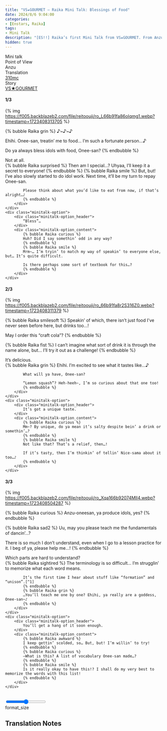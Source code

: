 ```yaml
---
title: "VS★GOURMET – Raika Mini Talk: Blessings of Food"
date: 2024/8/6 9:04:00
categories:
- [Enstars, Raika]
tags:
- Mini Talk
description: "[ES!!] Raika’s first Mini Talk from VS★GOURMET. From Anzu’s POV."
hidden: true
---
```

<div class="three-wrapper" style="--storyColor:#5ac189;--storyColor-rgb:90,193,137;--storyColor-h:147.4;--storyColor-s:45.4%;--storyColor-l:55.5%;">
    <div class="info-area">
        <div class="info">
            <div class="info-item characters">
                <div class="label">
                    Mini talk
                </div>
                <div class="value">
					<a href="/categories/Enstars/Raika" character="Raika"></a>
                </div>
            </div>
            <div class="info-item one">
                <div class="label">
                    Point of View
                </div>
                <div class="value">
                    Anzu
                </div>
            </div>
            <div class="info-item two">
                <div class="label">
                    Translation
                </div>
                <div class="value">
                    <a href="/about">310mc</a>
                </div>
            </div>
            <div class="info-item three">
                <div class="label">
                   Story
                </div>
                <div class="value">
                    <a href="/vs_gourmet">VS★GOURMET</a>
                </div>
            </div>
        </div>
    </div>
</div>

<!-- more -->

#### <div mt="rare"></div> 1/3

{% img https://f005.backblazeb2.com/file/reitoouji/ro_L66b91fa86oIqmg1.webp?timestamp=1723408313705 %}

{% bubble Raika grin %}
♪\~♪\~♪

Ehihi. Onee-san, treatin’ me to food… I’m such a fortunate person…♪

Do ya always bless idols with food, Onee-san?
{% endbubble %}

<div class="minitalk" character="Anzu">
    <div class="minitalk-option">
        <div class="minitalk-option_header">
            Not at all.
        </div>
        <div class="minitalk-option_content">
            {% bubble Raika surprised %}
            Then am I special…? Uhyaa, I’ll keep it a secret to everyone!
            {% endbubble %}
            {% bubble Raika smile %}
            But, but! I’ve also slowly started to do idol work. Next time, it’ll be my turn to repay Onee-san.

            Please think about what you’d like to eat from now, if that’s alright…♪
			{% endbubble %}
        </div>
    </div>
    <div class="minitalk-option">
        <div class="minitalk-option_header">
            “Bless”…
        </div>
        <div class="minitalk-option_content">
            {% bubble Raika curious %}
            Huh? Did I say somethin’ odd in any way?
            {% endbubble %}
            {% bubble Raika smile %}
            Mrm~… I’m tryin’ to match my way of speakin’ to everyone else, but… It’s quite difficult.

            Is there perhaps some sort of textbook for this…?
			{% endbubble %}
        </div>
    </div>
</div>

#### <div mt="rare"></div> 2/3

{% img https://f005.backblazeb2.com/file/reitoouji/ro_66b91fa8r2S316Z0.webp?timestamp=1723408311379 %}

{% bubble Raika smilesoft %}
Speakin’ of which, there isn’t just food I’ve never seen before here, but drinks too…!

May I order this “craft cola”?
{% endbubble %}

{% bubble Raika fist %}
I can’t imagine what sort of drink it is through the name alone, but… I’ll try it out as a challenge!
{% endbubble %}

<div class="minitalk" character="Anzu">
    <div class="minitalk-option">
        <div class="minitalk-option_header">
            It’s delicious.
        </div>
        <div class="minitalk-option_content">
            {% bubble Raika grin %}
            Ehihi. I’m excited to see what it tastes like…♪

            What will ya have, Onee-san?

            “Lemon squash”? Heh-heeh~, I’m so curious about that one too!
			{% endbubble %}
        </div>
    </div>
    <div class="minitalk-option">
        <div class="minitalk-option_header">
            It’s got a unique taste.
        </div>
        <div class="minitalk-option_content">
            {% bubble Raika curious %}
            Mm~? By unique, do ya mean it’s salty despite bein’ a drink or somethin’…?
            {% endbubble %}
            {% bubble Raika smile %}
            Not like that? That’s a relief, then…!

            If it’s tasty, then I’m thinkin’ of tellin’ Nice-sama about it too…♪
			{% endbubble %}
        </div>
    </div>
</div>

#### <div mt="rare"></div> 3/3

{% img https://f005.backblazeb2.com/file/reitoouji/ro_Xqa166b92074MlI4.webp?timestamp=1723408504287 %}

{% bubble Raika curious %}
Anzu-oneesan, ya produce idols, yes?
{% endbubble %}

{% bubble Raika sad2 %}
Uu, may you please teach me the fundamentals of dancin’…?

There is so much I don’t understand, even when I go to a lesson practice for it. I beg of ya, please help me…!
{% endbubble %}

<div class="minitalk" character="Anzu">
    <div class="minitalk-option">
        <div class="minitalk-option_header">
            Which parts are hard to understand?
        </div>
        <div class="minitalk-option_content">
            {% bubble Raika sightired %}
            The terminology is so difficult… I’m strugglin’ to memorize what each word means.

            It’s the first time I hear about stuff like “formation” and “unison”.[^1]
            {% endbubble %}
            {% bubble Raika grin %}
            …You’ll teach me one by one? Ehihi, ya really are a goddess, Onee-san~♪
			{% endbubble %}
        </div>
    </div>
    <div class="minitalk-option">
        <div class="minitalk-option_header">
            You’ll get a hang of it soon enough.
        </div>
        <div class="minitalk-option_content">
            {% bubble Raika awkward %}
            I keep gettin’ scolded, so… But, but! I’m willin’ to try!
            {% endbubble %}
            {% bubble Raika curious %}
            —What is this? A list of vocabulary Onee-san made…?
            {% endbubble %}
            {% bubble Raika smile %}
            Is it really okay to have this!? I shall do my very best to memorize the words with this list!
			{% endbubble %}
        </div>
    </div>
</div>
<br>
<div class="navigation2">
    <div class="toolbar-wrapper">
        <div class="slider-container">
            <input type="range" min="1" max="5" value="3" class="slider">
        </div>
        <div class="toolbar">
            <a target="_blank" href="/translations" class="home-button" title="Translations Masterlist"><i class="fa fa-home"></i></a>
            <div class="toolbar__section">
                <a id="sliderDrop">
                    <span class="material-icons-round" title="Text Size">format_size</span>
                </a>
            </div>
            <a target="_blank" href="/vs_gourmet#Mini-Talks" title="Index"><i class="fa fa-star"></i></a>
            <a href="/vs_gourmet/minitalk/raika_2" title="Raika Mini Talk: Peculiar Recipe"><i class="fa fa-arrow-right"></i></a>
            <a href="#top" class="top-arrow" title="Back to Top"><i class="fa fa-arrow-up"></i></a>
        </div>
    </div>
</div>

## Translation Notes

[^1]: These words are in katakana, i.e. foreign words, hence why Raika struggles to memorize them.